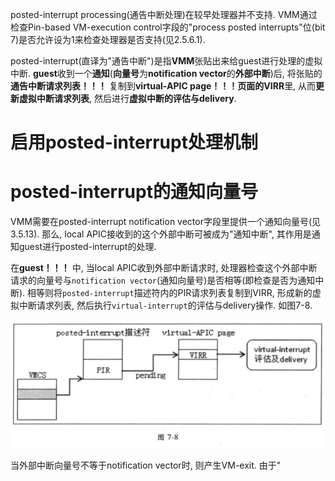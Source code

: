 
posted-interrupt processing(通告中断处理)在较早处理器并不支持. VMM通过检查Pin-based VM-execution control字段的"process posted interrupts"位(bit 7)是否允许设为1来检查处理器是否支持(见2.5.6.1).

posted-interrupt(直译为"通告中断")是指**VMM**张贴出来给guest进行处理的虚拟中断. **guest**收到一个**通知**(**向量号**为**notification vector**的**外部中断**)后, 将张贴的**通告中断请求列表！！！** 复制到**virtual\-APIC page！！！**页面的**VIRR**里, 从而**更新虚拟中断请求列表**, 然后进行**虚拟中断的评估与delivery**.

# 启用posted-interrupt处理机制

# posted-interrupt的通知向量号

VMM需要在posted-interrupt notification vector字段里提供一个通知向量号(见3.5.13). 那么, local APIC接收到的这个外部中断可被成为"通知中断", 其作用是通知guest进行posted-interrupt的处理.

在**guest！！！** 中, 当local APIC收到外部中断请求时, 处理器检查这个外部中断请求的向量号与`notification vector`(通知向量号)是否相等(即检查是否为通知中断). 相等则将`posted-interrupt`描述符内的PIR请求列表复制到VIRR, 形成新的虚拟中断请求列表, 然后执行`virtual-interrupt`的评估与delivery操作. 如图7-8.

![2020-01-20-17-41-01.png](./images/2020-01-20-17-41-01.png)

当外部中断向量号不等于notification vector时, 则产生VM-exit. 由于"